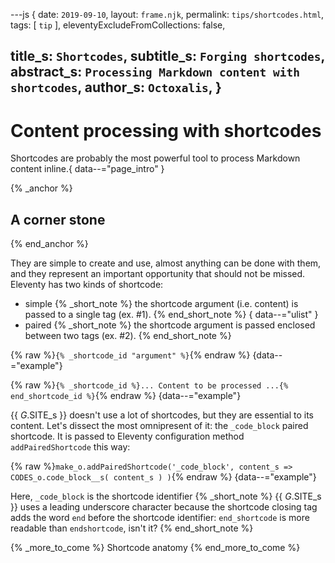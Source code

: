 ---js
{
  date:      `2019-09-10`,
  layout:    `frame.njk`,
  permalink: `tips/shortcodes.html`,
  tags:      [ `tip` ],
  eleventyExcludeFromCollections: false,

  title_s:     `Shortcodes`,
  subtitle_s:  `Forging shortcodes`,
  abstract_s:  `Processing Markdown content with shortcodes`,
  author_s:    `Octoxalis`,
}
---
[comment]: # (======== Post ========)
# Content processing with shortcodes

Shortcodes are probably the most powerful tool to process Markdown content inline.{ data--="page_intro" }

{% _anchor %}
## A corner stone
{% end_anchor %}


They are simple to create and use, almost anything can be done with them, and they represent an important opportunity that should not be missed. Eleventy has two kinds of shortcode:
+ simple
{% _short_note %}
the shortcode argument (i.e. content) is passed to a single tag (ex. #1).
{% end_short_note %}
{ data--="ulist" }
+ paired
{% _short_note %}
the shortcode argument is passed enclosed between two tags (ex. #2).
{% end_short_note %}

{% raw %}`{% _shortcode_id "argument" %}`{% endraw %}
{data--="example"}

{% raw %}`{% _shortcode_id %}... Content to be processed ...{% end_shortcode_id %}`{% endraw %}
{data--="example"}

{{ _G_.SITE_s }} doesn't use a lot of shortcodes, but they are essential to its content. Let's dissect the most omnipresent of it: the `_code_block` paired shortcode.
It is passed to Eleventy configuration method `addPairedShortcode` this way:

{% raw %}`make_o.addPairedShortcode('_code_block', content_s => CODES_o.code_block__s( content_s ) )`{% endraw %}
{data--="example"}

Here, `_code_block` is the shortcode identifier
{% _short_note %}
{{ _G_.SITE_s }} uses a leading underscore character because the shortcode closing tag adds the word `end` before the shortcode identifier: `end_shortcode` is more readable than `endshortcode`, isn't it?
{% end_short_note %}

{% _more_to_come %}
Shortcode anatomy
{% end_more_to_come %}


[comment]: # (======== Links ========)